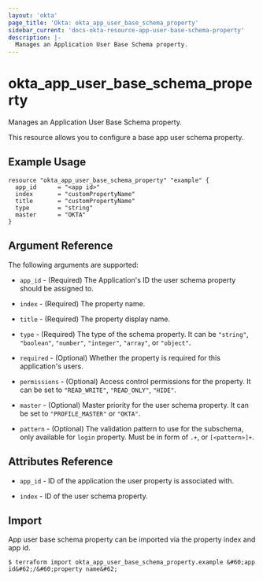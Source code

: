 ```yaml
---
layout: 'okta'
page_title: 'Okta: okta_app_user_base_schema_property'
sidebar_current: 'docs-okta-resource-app-user-base-schema-property'
description: |-
  Manages an Application User Base Schema property.
---
```


# okta_app_user_base_schema_property

Manages an Application User Base Schema property.

This resource allows you to configure a base app user schema property.

## Example Usage

```hcl
resource "okta_app_user_base_schema_property" "example" {
  app_id      = "<app id>"
  index       = "customPropertyName"
  title       = "customPropertyName"
  type        = "string"
  master      = "OKTA"
}
```

## Argument Reference

The following arguments are supported:

- `app_id` - (Required) The Application's ID the user schema property should be assigned to.

- `index` - (Required) The property name.

- `title` - (Required) The property display name.

- `type` - (Required) The type of the schema property. It can be `"string"`, `"boolean"`, `"number"`, `"integer"`, `"array"`, or `"object"`.

- `required` - (Optional) Whether the property is required for this application's users.

- `permissions` - (Optional) Access control permissions for the property. It can be set to `"READ_WRITE"`, `"READ_ONLY"`, `"HIDE"`.

- `master` - (Optional) Master priority for the user schema property. It can be set to `"PROFILE_MASTER"` or `"OKTA"`.

- `pattern` - (Optional) The validation pattern to use for the subschema, only available for `login` property. Must be in form of `.+`, or `[<pattern>]+`.

## Attributes Reference

- `app_id` - ID of the application the user property is associated with.

- `index` - ID of the user schema property.

## Import

App user base schema property can be imported via the property index and app id.

```
$ terraform import okta_app_user_base_schema_property.example &#60;app id&#62;/&#60;property name&#62;
```
